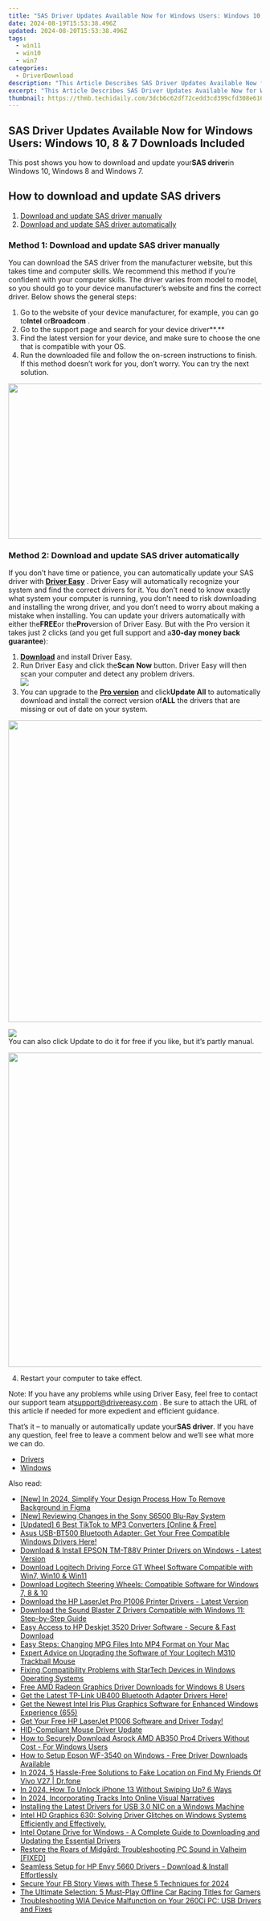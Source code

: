 ```yaml
---
title: "SAS Driver Updates Available Now for Windows Users: Windows 10, 8 & 7 Downloads Included!"
date: 2024-08-19T15:53:38.496Z
updated: 2024-08-20T15:53:38.496Z
tags:
  - win11
  - win10
  - win7
categories:
  - DriverDownload
description: "This Article Describes SAS Driver Updates Available Now for Windows Users: Windows 10, 8 & 7 Downloads Included!"
excerpt: "This Article Describes SAS Driver Updates Available Now for Windows Users: Windows 10, 8 & 7 Downloads Included!"
thumbnail: https://thmb.techidaily.com/3dcb6c62df72cedd3cd399cfd308e616854c3b7c72efe6f7be7ff8eafc610cc4.jpg
---
```


## SAS Driver Updates Available Now for Windows Users: Windows 10, 8 & 7 Downloads Included

This post shows you how to download and update your**SAS driver**in Windows 10, Windows 8 and Windows 7.

## How to download and update SAS drivers

1. [Download and update SAS driver manually](https://tools.techidaily.com/drivereasy/download/)
2. [Download and update SAS driver automatically](https://tools.techidaily.com/drivereasy/download/)

### Method 1: Download and update SAS driver manually

You can download the SAS driver from the manufacturer website, but this takes time and computer skills. We recommend this method if you’re confident with your computer skills. The driver varies from model to model, so you should go to your device manufacturer’s website and fins the correct driver. Below shows the general steps:

1. Go to the website of your device manufacturer, for example, you can go to**Intel** or**Broadcom** .
2. Go to the support page and search for your device driver**.**
3. Find the latest version for your device, and make sure to choose the one that is compatible with your OS.
4. Run the downloaded file and follow the on-screen instructions to finish.
If this method doesn’t work for you, don’t worry. You can try the next solution.

<!-- affiliate ads begin -->
<a href="https://martinic.evyy.net/c/5597632/1422856/4482" target="_top" id="1422856"><img src="//a.impactradius-go.com/display-ad/4482-1422856" border="0" alt="" width="580" height="309"/></a>
<!-- affiliate ads end -->
### Method 2: Download and update SAS driver automatically

If you don’t have time or patience, you can automatically update your SAS driver with **[Driver Easy](https://tools.techidaily.com/drivereasy/download/)** . Driver Easy will automatically recognize your system and find the correct drivers for it. You don’t need to know exactly what system your computer is running, you don’t need to risk downloading and installing the wrong driver, and you don’t need to worry about making a mistake when installing. You can update your drivers automatically with either the**FREE**or the**Pro**version of Driver Easy. But with the Pro version it takes just 2 clicks (and you get full support and a**30-day money back guarantee**):

1. **[Download](https://tools.techidaily.com/drivereasy/download/)**  and install Driver Easy.
2. Run Driver Easy and click the**Scan Now** button. Driver Easy will then scan your computer and detect any problem drivers.  
![](https://images.drivereasy.com/wp-content/uploads/2018/11/img_5bf7b0d892a64.jpg)
3. You can upgrade to the **[Pro version](https://tools.techidaily.com/drivereasy/download/)**  and click**Update All** to automatically download and install the correct version of**ALL** the drivers that are missing or out of date on your system.  
<!-- affiliate ads begin -->
<a href="https://appsumo.8odi.net/c/5597632/2082535/7443" target="_top" id="2082535"><img src="//a.impactradius-go.com/display-ad/7443-2082535" border="0" alt="" width="1200" height="600"/></a><img height="0" width="0" src="https://appsumo.8odi.net/i/5597632/2082535/7443" style="position:absolute;visibility:hidden;" border="0" />
<!-- affiliate ads end -->
![](https://images.drivereasy.com/wp-content/uploads/2018/11/img_5bf7b1ecbe979.jpg)  
 You can also click Update to do it for free if you like, but it’s partly manual.
<!-- affiliate ads begin -->
<a href="https://electronicx.pxf.io/c/5597632/1872496/14483" target="_top" id="1872496"><img src="//a.impactradius-go.com/display-ad/14483-1872496" border="0" alt="" width="750" height="625"/></a><img height="0" width="0" src="https://imp.pxf.io/i/5597632/1872496/14483" style="position:absolute;visibility:hidden;" border="0" />
<!-- affiliate ads end -->
4. Restart your computer to take effect.

 Note: If you have any problems while using Driver Easy, feel free to contact our support team at[support@drivereasy.com](https://tools.techidaily.com/drivereasy/download/) . Be sure to attach the URL of this article if needed for more expedient and efficient guidance.

 That’s it – to manually or automatically update your**SAS driver**. If you have any question, feel free to leave a comment below and we’ll see what more we can do.

* [Drivers](https://tools.techidaily.com/drivereasy/download/)
* [Windows](https://tools.techidaily.com/drivereasy/download/)

<ins class="adsbygoogle"
     style="display:block"
     data-ad-format="autorelaxed"
     data-ad-client="ca-pub-7571918770474297"
     data-ad-slot="1223367746"></ins>



<ins class="adsbygoogle"
     style="display:block"
     data-ad-client="ca-pub-7571918770474297"
     data-ad-slot="8358498916"
     data-ad-format="auto"
     data-full-width-responsive="true"></ins>

<span class="atpl-alsoreadstyle">Also read:</span>
<div><ul>
<li><a href="https://fox-cloud.techidaily.com/new-in-2024-simplify-your-design-process-how-to-remove-background-in-figma/"><u>[New] In 2024, Simplify Your Design Process  How To Remove Background in Figma</u></a></li>
<li><a href="https://extra-skills.techidaily.com/new-reviewing-changes-in-the-sony-s6500-blu-ray-system/"><u>[New] Reviewing Changes in the Sony S6500 Blu-Ray System</u></a></li>
<li><a href="https://tiktok-clips.techidaily.com/updated-6-best-tiktok-to-mp3-converters-online-and-free/"><u>[Updated] 6 Best TikTok to MP3 Converters [Online & Free]</u></a></li>
<li><a href="https://driver-download.techidaily.com/1722973674740-asus-usb-bt500-bluetooth-adapter-get-your-free-compatible-windows-drivers-here/"><u>Asus USB-BT500 Bluetooth Adapter: Get Your Free Compatible Windows Drivers Here!</u></a></li>
<li><a href="https://driver-download.techidaily.com/download-and-install-epson-tm-t88v-printer-drivers-on-windows-latest-version/"><u>Download & Install EPSON TM-T88V Printer Drivers on Windows - Latest Version</u></a></li>
<li><a href="https://driver-download.techidaily.com/download-logitech-driving-force-gt-wheel-software-compatible-with-win7-win10-and-win11/"><u>Download Logitech Driving Force GT Wheel Software Compatible with Win7, Win10 & Win11</u></a></li>
<li><a href="https://driver-download.techidaily.com/download-logitech-steering-wheels-compatible-software-for-windows-7-8-and-10/"><u>Download Logitech Steering Wheels: Compatible Software for Windows 7, 8 & 10</u></a></li>
<li><a href="https://driver-download.techidaily.com/download-the-hp-laserjet-pro-p1006-printer-drivers-latest-version/"><u>Download the HP LaserJet Pro P1006 Printer Drivers - Latest Version</u></a></li>
<li><a href="https://driver-download.techidaily.com/download-the-sound-blaster-z-drivers-compatible-with-windows-11-step-by-step-guide/"><u>Download the Sound Blaster Z Drivers Compatible with Windows 11: Step-by-Step Guide</u></a></li>
<li><a href="https://driver-download.techidaily.com/easy-access-to-hp-deskjet-3520-driver-software-secure-and-fast-download/"><u>Easy Access to HP Deskjet 3520 Driver Software - Secure & Fast Download</u></a></li>
<li><a href="https://media-tips.techidaily.com/easy-steps-changing-mpg-files-into-mp4-format-on-your-mac/"><u>Easy Steps: Changing MPG Files Into MP4 Format on Your Mac</u></a></li>
<li><a href="https://driver-download.techidaily.com/expert-advice-on-upgrading-the-software-of-your-logitech-m310-trackball-mouse/"><u>Expert Advice on Upgrading the Software of Your Logitech M310 Trackball Mouse</u></a></li>
<li><a href="https://driver-download.techidaily.com/fixing-compatibility-problems-with-startech-devices-in-windows-operating-systems/"><u>Fixing Compatibility Problems with StarTech Devices in Windows Operating Systems</u></a></li>
<li><a href="https://driver-download.techidaily.com/free-amd-radeon-graphics-driver-downloads-for-windows-8-users/"><u>Free AMD Radeon Graphics Driver Downloads for Windows 8 Users</u></a></li>
<li><a href="https://driver-download.techidaily.com/get-the-latest-tp-link-ub400-bluetooth-adapter-drivers-here/"><u>Get the Latest TP-Link UB400 Bluetooth Adapter Drivers Here!</u></a></li>
<li><a href="https://driver-download.techidaily.com/get-the-newest-intel-iris-plus-graphics-software-for-enhanced-windows-experience-655/"><u>Get the Newest Intel Iris Plus Graphics Software for Enhanced Windows Experience (655)</u></a></li>
<li><a href="https://driver-download.techidaily.com/get-your-free-hp-laserjet-p1006-software-and-driver-today/"><u>Get Your Free HP LaserJet P1006 Software and Driver Today!</u></a></li>
<li><a href="https://driver-download.techidaily.com/hid-compliant-mouse-driver-update/"><u>HID-Compliant Mouse Driver Update</u></a></li>
<li><a href="https://driver-download.techidaily.com/how-to-securely-download-asrock-amd-ab350-pro4-drivers-without-cost-for-windows-users/"><u>How to Securely Download Asrock AMD AB350 Pro4 Drivers Without Cost - For Windows Users</u></a></li>
<li><a href="https://driver-download.techidaily.com/how-to-setup-epson-wf-3540-on-windows-free-driver-downloads-available/"><u>How to Setup Epson WF-3540 on Windows - Free Driver Downloads Available</u></a></li>
<li><a href="https://change-location.techidaily.com/in-2024-5-hassle-free-solutions-to-fake-location-on-find-my-friends-of-vivo-v27-drfone-by-drfone-virtual-android/"><u>In 2024, 5 Hassle-Free Solutions to Fake Location on Find My Friends Of Vivo V27 | Dr.fone</u></a></li>
<li><a href="https://ios-unlock.techidaily.com/in-2024-how-to-unlock-iphone-13-without-swiping-up-6-ways-by-drfone-ios/"><u>In 2024, How To Unlock iPhone 13 Without Swiping Up? 6 Ways</u></a></li>
<li><a href="https://facebook-video-files.techidaily.com/in-2024-incorporating-tracks-into-online-visual-narratives/"><u>In 2024, Incorporating Tracks Into Online Visual Narratives</u></a></li>
<li><a href="https://driver-download.techidaily.com/installing-the-latest-drivers-for-usb-30-nic-on-a-windows-machine/"><u>Installing the Latest Drivers for USB 3.0 NIC on a Windows Machine</u></a></li>
<li><a href="https://driver-download.techidaily.com/intel-hd-graphics-630-solving-driver-glitches-on-windows-systems-efficiently-and-effectively/"><u>Intel HD Graphics 630: Solving Driver Glitches on Windows Systems Efficiently and Effectively.</u></a></li>
<li><a href="https://driver-download.techidaily.com/intel-optane-drive-for-windows-a-complete-guide-to-downloading-and-updating-the-essential-drivers/"><u>Intel Optane Drive for Windows - A Complete Guide to Downloading and Updating the Essential Drivers</u></a></li>
<li><a href="https://sound-issues.techidaily.com/restore-the-roars-of-midgard-troubleshooting-pc-sound-in-valheim-fixed/"><u>Restore the Roars of Midgård: Troubleshooting PC Sound in Valheim [FIXED]</u></a></li>
<li><a href="https://driver-download.techidaily.com/seamless-setup-for-hp-envy-5660-drivers-download-and-install-effortlessly/"><u>Seamless Setup for HP Envy 5660 Drivers - Download & Install Effortlessly</u></a></li>
<li><a href="https://facebook-clips.techidaily.com/secure-your-fb-story-views-with-these-5-techniques-for-2024/"><u>Secure Your FB Story Views with These 5 Techniques for 2024</u></a></li>
<li><a href="https://tech-renaissance.techidaily.com/the-ultimate-selection-5-must-play-offline-car-racing-titles-for-gamers/"><u>The Ultimate Selection: 5 Must-Play Offline Car Racing Titles for Gamers</u></a></li>
<li><a href="https://driver-download.techidaily.com/troubleshooting-wia-device-malfunction-on-your-260ci-pc-usb-drivers-and-fixes/"><u>Troubleshooting WIA Device Malfunction on Your 260Ci PC: USB Drivers and Fixes</u></a></li>
</ul></div>
